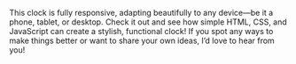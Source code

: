 This clock is fully responsive, adapting beautifully to any device—be it a phone, tablet, or desktop.
Check it out and see how simple HTML, CSS, and JavaScript can create a stylish, functional clock!
If you spot any ways to make things better or want to share your own ideas, I’d love to hear from you!
